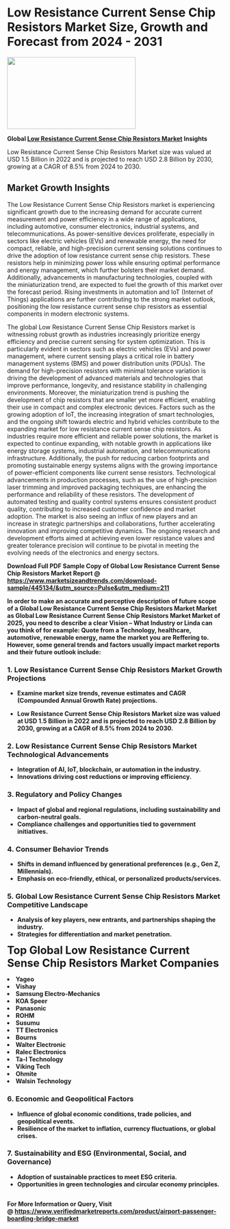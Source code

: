 <H1>Low Resistance Current Sense Chip Resistors Market Size, Growth and Forecast from 2024 - 2031</H1><img class="aligncenter size-medium wp-image-584254" src="https://thirdeyenews.in/wp-content/uploads/2024/09/Global-Market-Research-300x168.jpeg" alt="" width="300" height="168" /><p><strong>Global&nbsp;<a href="https://www.marketsizeandtrends.com/download-sample/445134/&amp;utm_source=Pulse&amp;utm_medium=211">Low Resistance Current Sense Chip Resistors Market</a> Insights</strong></p><p>Low Resistance Current Sense Chip Resistors Market size was valued at USD 1.5 Billion in 2022 and is projected to reach USD 2.8 Billion by 2030, growing at a CAGR of 8.5% from 2024 to 2030.</p><p><h2>Market Growth Insights</h2> <p>The Low Resistance Current Sense Chip Resistors market is experiencing significant growth due to the increasing demand for accurate current measurement and power efficiency in a wide range of applications, including automotive, consumer electronics, industrial systems, and telecommunications. As power-sensitive devices proliferate, especially in sectors like electric vehicles (EVs) and renewable energy, the need for compact, reliable, and high-precision current sensing solutions continues to drive the adoption of low resistance current sense chip resistors. These resistors help in minimizing power loss while ensuring optimal performance and energy management, which further bolsters their market demand. Additionally, advancements in manufacturing technologies, coupled with the miniaturization trend, are expected to fuel the growth of this market over the forecast period. Rising investments in automation and IoT (Internet of Things) applications are further contributing to the strong market outlook, positioning the low resistance current sense chip resistors as essential components in modern electronic systems.</p> <p><strong></strong></p> <p>The global Low Resistance Current Sense Chip Resistors market is witnessing robust growth as industries increasingly prioritize energy efficiency and precise current sensing for system optimization. This is particularly evident in sectors such as electric vehicles (EVs) and power management, where current sensing plays a critical role in battery management systems (BMS) and power distribution units (PDUs). The demand for high-precision resistors with minimal tolerance variation is driving the development of advanced materials and technologies that improve performance, longevity, and resistance stability in challenging environments. Moreover, the miniaturization trend is pushing the development of chip resistors that are smaller yet more efficient, enabling their use in compact and complex electronic devices. Factors such as the growing adoption of IoT, the increasing integration of smart technologies, and the ongoing shift towards electric and hybrid vehicles contribute to the expanding market for low resistance current sense chip resistors. As industries require more efficient and reliable power solutions, the market is expected to continue expanding, with notable growth in applications like energy storage systems, industrial automation, and telecommunications infrastructure. Additionally, the push for reducing carbon footprints and promoting sustainable energy systems aligns with the growing importance of power-efficient components like current sense resistors. Technological advancements in production processes, such as the use of high-precision laser trimming and improved packaging techniques, are enhancing the performance and reliability of these resistors. The development of automated testing and quality control systems ensures consistent product quality, contributing to increased customer confidence and market adoption. The market is also seeing an influx of new players and an increase in strategic partnerships and collaborations, further accelerating innovation and improving competitive dynamics. The ongoing research and development efforts aimed at achieving even lower resistance values and greater tolerance precision will continue to be pivotal in meeting the evolving needs of the electronics and energy sectors.</p> <p><strong></p><p><span class=""><strong>Download Full PDF Sample Copy of Global Low Resistance Current Sense Chip Resistors Market Report</strong> @ <a href="https://www.marketsizeandtrends.com/download-sample/445134/&amp;utm_source=Pulse&amp;utm_medium=211" target="_blank">https://www.marketsizeandtrends.com/download-sample/445134/&amp;utm_source=Pulse&amp;utm_medium=211</a></span></p><p>In order to make an accurate and perceptive description of future scope of a Global&nbsp;Low Resistance Current Sense Chip Resistors Market Market as Global&nbsp;Low Resistance Current Sense Chip Resistors Market Market of 2025, you need to describe a clear Vision &ndash; What Industry or Linda can you think of for example: Quote from a Technology, healthcare, automotive, renewable energy, name the market you are Reffering to. However, some general trends and factors usually impact market reports and their future outlook include:</p><h3>1.&nbsp;<strong>Low Resistance Current Sense Chip Resistors Market Growth Projections</strong></h3><ul><li>Examine market size trends, revenue estimates and CAGR (Compounded Annual Growth Rate) projections.</li><li><p>Low Resistance Current Sense Chip Resistors Market size was valued at USD 1.5 Billion in 2022 and is projected to reach USD 2.8 Billion by 2030, growing at a CAGR of 8.5% from 2024 to 2030.</p></li></ul><h3>2.&nbsp;<strong>Low Resistance Current Sense Chip Resistors Market Technological Advancements</strong></h3><ul><li>Integration of AI, IoT, blockchain, or automation in the industry.</li><li>Innovations driving cost reductions or improving efficiency.</li></ul><h3>3.&nbsp;<strong>Regulatory and Policy Changes</strong></h3><ul><li>Impact of global and regional regulations, including sustainability and carbon-neutral goals.</li><li>Compliance challenges and opportunities tied to government initiatives.</li></ul><h3>4.&nbsp;<strong>Consumer Behavior Trends</strong></h3><ul><li>Shifts in demand influenced by generational preferences (e.g., Gen Z, Millennials).</li><li>Emphasis on eco-friendly, ethical, or personalized products/services.</li></ul><h3>5.&nbsp;<strong>Global Low Resistance Current Sense Chip Resistors Market Competitive Landscape</strong></h3><ul><li>Analysis of key players, new entrants, and partnerships shaping the industry.</li><li>Strategies for differentiation and market penetration.</li></ul><p data-pm-slice="1 1 []"><span style="color: inherit; font-family: inherit; font-size: 25px;">Top Global Low Resistance Current Sense Chip Resistors Market Companies</span></p><div class="" data-test-id=""><p><li>Yageo</li><li> Vishay</li><li> Samsung Electro-Mechanics</li><li> KOA Speer</li><li> Panasonic</li><li> ROHM</li><li> Susumu</li><li> TT Electronics</li><li> Bourns</li><li> Walter Electronic</li><li> Ralec Electronics</li><li> Ta-I Technology</li><li> Viking Tech</li><li> Ohmite</li><li> Walsin Technology</li></p></div><h3>6.&nbsp;<strong>Economic and Geopolitical Factors</strong></h3><ul><li>Influence of global economic conditions, trade policies, and geopolitical events.</li><li>Resilience of the market to inflation, currency fluctuations, or global crises.</li></ul><h3>7.&nbsp;<strong>Sustainability and ESG (Environmental, Social, and Governance)</strong></h3><ul><li>Adoption of sustainable practices to meet ESG criteria.</li><li>Opportunities in green technologies and circular economy principles.</li></ul><h2><strong style="font-size: 14px;">For More Information or Query, Visit @&nbsp;</strong><a style="background-color: #ffffff; font-size: 14px;" href="https://www.marketsizeandtrends.com/report/low-resistance-current-sense-chip-resistors-market/" target="_blank">https://www.verifiedmarketreports.com/product/airport-passenger-boarding-bridge-market</a></h2>
